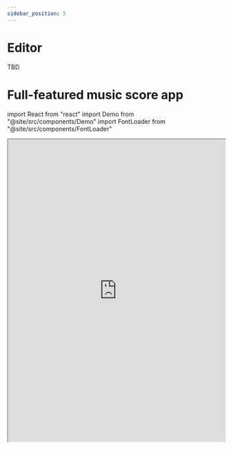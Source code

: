 ```yaml
---
sidebar_position: 5
---
```


# Editor

TBD

# Full-featured music score app

import React from "react"
import Demo from "@site/src/components/Demo"
import FontLoader from "@site/src/components/FontLoader"

<FontLoader>
  <!-- <iframe  style={{border: "1px solid #e6e6e6"}} width="100%"  height="500px" src="https://ss-editor.netlify.app/" /> -->
  <iframe  style={{border: "1px solid #e6e6e6"}} width="100%"  height="700px" src="http://localhost:5173" />
</FontLoader>

Usage in code:

```html
<html>
  <body>
    <iframe src="https://ss-editor.netlify.app" />
  </body>
</html>
```
